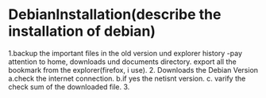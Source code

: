 # DebianInstallation(describe the installation of debian) 
1.backup the important files in the old version und explorer history
   -pay attention to home, downloads und documents directory. export all the bookmark from the explorer(firefox, i use).
2. Downloads the Debian Version
    a.check the internet connection.
    b.if yes the netisnt version.
    c. varify the check sum of the downloaded file.
 3. 
